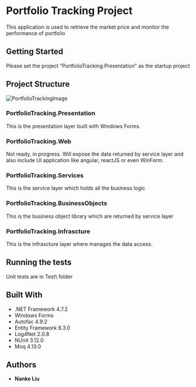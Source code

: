 # Portfolio Tracking Project
 This application is used to retrieve the market price and monitor the performance of portfolio
 
 
## Getting Started
 Please set the project "PortfolioTracking.Presentation" as the startup project
 
 
## Project Structure
 ![PortfolioTrackingImage](https://user-images.githubusercontent.com/23193824/66608930-b288d380-eb85-11e9-984a-cf249d5dfc92.png)
 ### PortfolioTracking.Presentation
  This is the presentation layer built with Windows Forms.
 
 ### PortfolioTracking.Web
  Not ready, in progress. Will expose the data returned by service layer and also include UI application like angular, reactJS or even WinForm.
 
 ### PortfolioTracking.Services 
  This is the service layer which holds all the business logic
  
 ### PortfolioTracking.BusinessObjects 
  This is the business object library which are returned by service layer
  
 ### PortfolioTracking.Infrascture
  This is the infrascture layer where manages the data access.
  
  
## Running the tests
 Unit tests are in Test\ folder
 
 
## Built With
* .NET Framework 4.7.2
* Windows Forms
* Autofac 4.9.2
* Entity Framework 6.3.0
* Log4Net 2.0.8
* NUnit 3.12.0
* Moq 4.13.0


## Authors
* **Nanke Liu**
